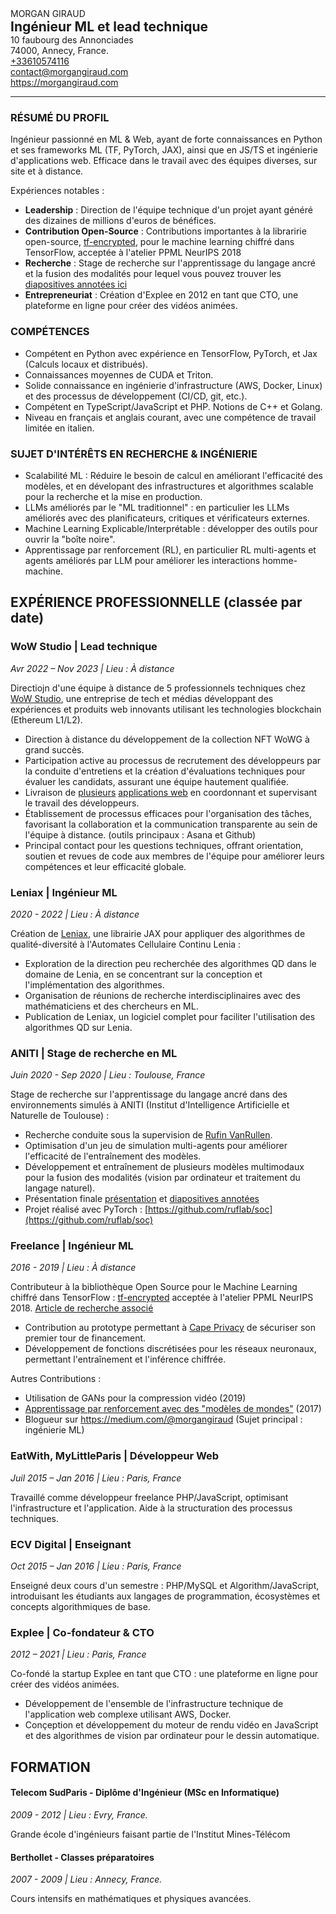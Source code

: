 <div class="container">
    <div class="left">
        <div class="h1">MORGAN GIRAUD</div>
        <h2 style="margin: 0">Ingénieur ML et lead technique</h2>
    </div>
    <div class="right">
        10 faubourg des Annonciades<br/>74000, Annecy, France.<br/><a href="tel:+33610574116">+33610574116</a><br/><a href="mailto:contact@morgangiraud.com">contact@morgangiraud.com</a><br/><a href="https://morgangiraud.com">https://morgangiraud.com</a>
    </div>
</div>

<hr />

### RÉSUMÉ DU PROFIL

Ingénieur passionné en ML & Web, ayant de forte connaissances en Python et ses frameworks ML (TF, PyTorch, JAX), ainsi que en JS/TS et ingénierie d'applications web. Efficace dans le travail avec des équipes diverses, sur site et à distance.

Expériences notables :

- **Leadership** : Direction de l'équipe technique d'un projet ayant généré des dizaines de millions d'euros de bénéfices.
- **Contribution Open-Source** : Contributions importantes à la libraririe open-source, [tf-encrypted](https://tf-encrypted.io/), pour le machine learning chiffré dans TensorFlow, acceptée à l'atelier PPML NeurIPS 2018
- **Recherche** : Stage de recherche sur l'apprentissage du langage ancré et la fusion des modalités pour lequel vous pouvez trouver les [diapositives annotées ici](https://docs.google.com/presentation/d/1MKxizuQflOzxMjbv_sUYUOTsE_oWZ-g02TQzwOFdNtg)
- **Entrepreneuriat** : Création d'Explee en 2012 en tant que CTO, une plateforme en ligne pour créer des vidéos animées.

### COMPÉTENCES

- Compétent en Python avec expérience en TensorFlow, PyTorch, et Jax (Calculs locaux et distribués).
- Connaissances moyennes de CUDA et Triton.
- Solide connaissance en ingénierie d'infrastructure (AWS, Docker, Linux) et des processus de développement (CI/CD, git, etc.).
- Compétent en TypeScript/JavaScript et PHP. Notions de C++ et Golang.
- Niveau en français et anglais courant, avec une compétence de travail limitée en italien.

### SUJET D'INTÉRÊTS EN RECHERCHE & INGÉNIERIE

- Scalabilité ML : Réduire le besoin de calcul en améliorant l'efficacité des modèles, et en dévelopant des infrastructures et algorithmes scalable pour la recherche et la mise en production.
- LLMs améliorés par le "ML traditionnel" : en particulier les LLMs améliorés avec des planificateurs, critiques et vérificateurs externes.
- Machine Learning Explicable/Interprétable : développer des outils pour ouvrir la "boîte noire".
- Apprentissage par renforcement (RL), en particulier RL multi-agents et agents améliorés par LLM pour améliorer les interactions homme-machine.

<div class="page"></div>

## EXPÉRIENCE PROFESSIONNELLE (classée par date)

<div class="container">
    <h3 class="left">WoW Studio | Lead technique </h3>
    <div class="right">
        <em>Avr 2022 – Nov 2023 | Lieu : À distance</em>
    </div>
</div>

Directiojn d'une équipe à distance de 5 professionnels techniques chez [WoW Studio](https://www.linkedin.com/company/worldofwomennft/), une entreprise de tech et médias développant des expériences et produits web innovants utilisant les technologies blockchain (Ethereum L1/L2).

- Direction à distance du développement de la collection NFT WoWG à grand succès.
- Participation active au processus de recrutement des développeurs par la conduite d'entretiens et la création d'évaluations techniques pour évaluer les candidats, assurant une équipe hautement qualifiée.
- Livraison de [plusieurs](https://www.worldofwomen.art/) [applications web](https://artfest.worldofwomen.art/) en coordonnant et supervisant le travail des développeurs.
- Établissement de processus efficaces pour l'organisation des tâches, favorisant la collaboration et la communication transparente au sein de l'équipe à distance. (outils principaux : Asana et Github)
- Principal contact pour les questions techniques, offrant orientation, soutien et revues de code aux membres de l'équipe pour améliorer leurs compétences et leur efficacité globale.

<div class="container">
    <h3 class="left">Leniax | Ingénieur ML</h3>
    <div class="right">
        <em>2020 - 2022 | Lieu : À distance</em>
    </div>
</div>

Création de [Leniax](https://github.com/morgangiraud/leniax), une librairie JAX pour appliquer des algorithmes de qualité-diversité à l'Automates Cellulaire Continu Lenia :

- Exploration de la direction peu recherchée des algorithmes QD dans le domaine de Lenia, en se concentrant sur la conception et l'implémentation des algorithmes.
- Organisation de réunions de recherche interdisciplinaires avec des mathématiciens et des chercheurs en ML.
- Publication de Leniax, un logiciel complet pour faciliter l'utilisation des algorithmes QD sur Lenia.

<div class="container">
    <h3 class="left">ANITI | Stage de recherche en ML</h3>
    <div class="right">
        <em>Juin 2020 - Sep 2020 | Lieu : Toulouse, France</em>
    </div>
</div>

Stage de recherche sur l'apprentissage du langage ancré dans des environnements simulés à ANITI (Institut d'Intelligence Artificielle et Naturelle de Toulouse) :

- Recherche conduite sous la supervision de [Rufin VanRullen](https://scholar.google.com/citations?user=1pwyaYgAAAAJ).
- Optimisation d'un jeu de simulation multi-agents pour améliorer l'efficacité de l'entraînement des modèles.
- Développement et entraînement de plusieurs modèles multimodaux pour la fusion des modalités (vision par ordinateur et traitement du langage naturel).
- Présentation finale [présentation](https://www.youtube.com/watch?v=OpnSiUJC9Qw) et [diapositives annotées](https://docs.google.com/presentation/d/1MKxizuQflOzxMjbv_sUYUOTsE_oWZ-g02TQzwOFdNtg)
- Projet réalisé avec PyTorch : [https://github.com/ruflab/soc](https://github.com/ruflab/soc)

<div class="page"></div>

<div class="container">
    <h3 class="left">Freelance | Ingénieur ML</h3>
    <div class="right">
        <em>2016 - 2019 | Lieu : À distance</em>
    </div>
</div>

Contributeur à la bibliothèque Open Source pour le Machine Learning chiffré dans TensorFlow : [tf-encrypted](https://tf-encrypted.io/) acceptée à l'atelier PPML NeurIPS 2018. [Article de recherche associé](https://arxiv.org/abs/1810.08130)

- Contribution au prototype permettant à [Cape Privacy](https://capeprivacy.com/) de sécuriser son premier tour de financement.
- Développement de fonctions discrétisées pour les réseaux neuronaux, permettant l'entraînement et l'inférence chiffrée.

Autres Contributions :
- Utilisation de GANs pour la compression vidéo (2019)
- [Apprentissage par renforcement avec des "modèles de mondes"](https://github.com/morgangiraud/openai-rl) (2017)
- Blogueur sur https://medium.com/@morgangiraud (Sujet principal : ingénierie ML)

<div class="container">
    <h3 class="left"> EatWith, MyLittleParis | Développeur Web</h3>
    <div class="right">
        <em>Juil 2015 – Jan 2016 | Lieu : Paris, France</em>
    </div>
</div>

Travaillé comme développeur freelance PHP/JavaScript, optimisant l'infrastructure et l'application. Aide à la structuration des processus techniques.

<div class="container">
    <h3 class="left">ECV Digital | Enseignant</h3>
    <div class="right">
        <em>Oct 2015 – Jan 2016 | Lieu : Paris, France</em>
    </div>
</div>

Enseigné deux cours d'un semestre : PHP/MySQL et Algorithm/JavaScript, introduisant les étudiants aux langages de programmation, écosystèmes et concepts algorithmiques de base.

<div class="container">
    <h3 class="left">Explee | Co-fondateur & CTO</h3>
    <div class="right">
        <em>2012 – 2021 | Lieu : Paris, France</em>
    </div>
</div>

Co-fondé la startup Explee en tant que CTO : une plateforme en ligne pour créer des vidéos animées.

- Développement de l'ensemble de l'infrastructure technique de l'application web complexe utilisant AWS, Docker.
- Conçeption et développement du moteur de rendu vidéo en JavaScript et des algorithmes de vision par ordinateur pour le dessin automatique.

## FORMATION

<div class="container">
    <h4 class="left"> Telecom SudParis - Diplôme d'Ingénieur (MSc en Informatique)</h3>
    <div class="right">
        <em>2009 - 2012 | Lieu : Evry, France.</em>
    </div>
</div>

Grande école d'ingénieurs faisant partie de l'Institut Mines-Télécom

<div class="container">
    <h4 class="left"> Berthollet - Classes préparatoires</h3>
    <div class="right">
        <em>2007 - 2009 | Lieu : Annecy, France.</em>
    </div>
</div>

Cours intensifs en mathématiques et physiques avancées.